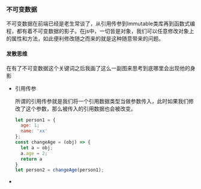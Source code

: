 ### 不可变数据

不可变数据在前端已经是老生常谈了，从引用传参到Immutable类库再到函数式编程，都有着不可变数据的影子。在js中，一切皆是对象，我们可以任意修改对象上的属性和方法，如此便利修改随之而来的就是这种随意带来的问题。

#### 发散思维

在有了不可变数据这个关键词之后我画了这么一副图来思考到底哪里会出现他的身影



* 引用传参

  所谓的引用传参就是我们将一个引用数据类型当做参数传入，此时如果我们修改了这个参数，那么被传入的引用数据也会被改变。

  ```javascript
  let person1 = {
    age: 1;
    name: 'xx'
  };
  const changeAge = (obj) => {
  	let a = obj;
    a.age = 2;
    return a
  }
  let person2 = changeAge(person1);
  ```

* 